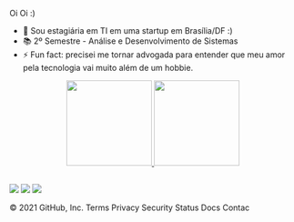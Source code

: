 Oi Oi :)

- 🌱 Sou estagiária em TI em uma startup em Brasília/DF :) 
- 📚 2º Semestre - Análise e Desenvolvimento de Sistemas
- ⚡ Fun fact: precisei me tornar advogada para entender que meu amor pela tecnologia vai muito além de um hobbie. 

<div align="center">
  <a href="https://github.com/RaquelFBatista">
  <img height="150em" src="https://github-readme-stats.vercel.app/api?username=RaquelFBatista&show_icons=true&theme=synthwave&include_all_commits=true&count_private=true"/>
  <img height="150em" src="https://github-readme-stats.vercel.app/api/top-langs/?username=RaquelFBatista&layout=compact&langs_count=7&theme=synthwave"/>
</div>
 
  ##
 
<div> 
  <a href="https://instagram.com/raquelfbatista" target="_blank"><img src="https://img.shields.io/badge/-Instagram-%23E4405F?style=for-the-badge&logo=instagram&logoColor=white" target="_blank"></a>
  <a href = "mailto:raquelferreirab1@gmail.com"><img src="https://img.shields.io/badge/-Gmail-%23333?style=for-the-badge&logo=gmail&logoColor=white" target="_blank"></a>
  <a href="https://www.linkedin.com/in/raquel-ferreira-batista/" target="_blank"><img src="https://img.shields.io/badge/-LinkedIn-%230077B5?style=for-the-badge&logo=linkedin&logoColor=white" target="_blank"></a> 

 
</div>
  
  
© 2021 GitHub, Inc.
Terms
Privacy
Security
Status
Docs
Contac
